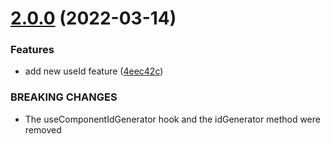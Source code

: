 # [2.0.0](https://github.com/brayanarrieta/react-dom-id/compare/v1.0.4...v2.0.0) (2022-03-14)


### Features

* add new useId feature ([4eec42c](https://github.com/brayanarrieta/react-dom-id/commit/4eec42ce5b19adc247b6c293a692952981172a29))


### BREAKING CHANGES

* The useComponentIdGenerator hook and the idGenerator method were removed
